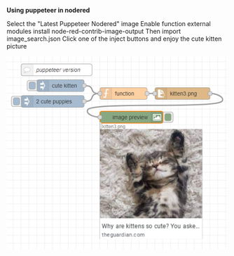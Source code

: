 **Using puppeteer in nodered**

Select the "Latest Puppeteer Nodered" image
Enable function external modules
install node-red-contrib-image-output
Then import image_search.json
Click one of the inject buttons and enjoy the cute kitten picture

![puppeteer](puppeteer.png)